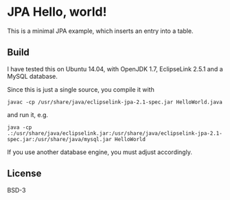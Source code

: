 # JPA Hello, world!

This is a minimal JPA example, which inserts an entry into a table.

## Build

I have tested this on Ubuntu 14.04, with OpenJDK 1.7,
EclipseLink 2.5.1 and a MySQL database.

Since this is just a single source, you compile it with 

    javac -cp /usr/share/java/eclipselink-jpa-2.1-spec.jar HelloWorld.java

and run it, e.g. 

    java -cp .:/usr/share/java/eclipselink.jar:/usr/share/java/eclipselink-jpa-2.1-spec.jar:/usr/share/java/mysql.jar HelloWorld

If you use another database engine, you must adjust accordingly.

## License

BSD-3
